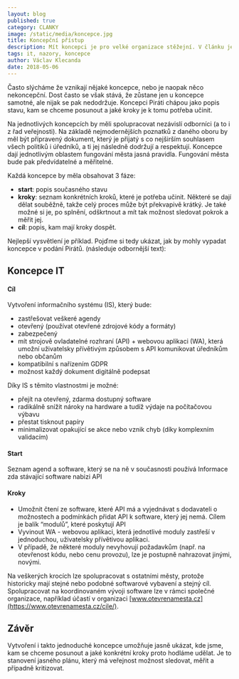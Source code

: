 ```yaml
---
layout: blog
published: true
category: CLANKY
image: /static/media/koncepce.jpg
title: Koncepční přístup
description: Mít koncepci je pro velké organizace stěžejní. V článku je popis, co by měla obsahovat. Je uveden příklad koncepce IT.
tags: it, nazory, koncepce
author: Václav Klecanda
date: 2018-05-06
---
```


Často slýcháme že vznikají nějaké koncepce, nebo je naopak něco nekoncepční.
Dost často se však stává, že zůstane jen u koncepce samotné, ale nijak se pak nedodržuje.
Koncepci Piráti chápou jako popis stavu, kam se chceme posunout a jaké kroky je k tomu potřeba učinit.

Na jednotlivých koncepcích by měli spolupracovat nezávislí odborníci (a to i z řad veřejnosti).
Na základě nejmodernějších poznatků z daného oboru by měl být připravený dokument,
který je přijatý s co nejširším souhlasem všech politiků i úředníků,
a ti jej následně dodržují a respektují.
Koncepce dají jednotlivým oblastem fungování města jasná pravidla.
Fungování města bude pak předvídatelné a měřitelné.

Každá koncepce by měla obsahovat 3 fáze:
- __start__: popis současného stavu
- __kroky__: seznam konkrétních kroků, které je potřeba učinit.
Některé se dají dělat souběžně, takže celý proces může být překvapivě krátký.
Je také možné si je, po splnění, odškrtnout a mít tak možnost sledovat pokrok a měřit jej.
- __cíl__: popis, kam mají kroky dospět.

Nejlepší vysvětlení je příklad.
Pojďme si tedy ukázat, jak by mohly vypadat koncepce v podání Pirátů.
(následuje odbornější text):

## Koncepce IT

#### Cíl

Vytvoření informačního systému (IS), který bude:
- zastřešovat veškeré agendy
- otevřený (používat otevřené zdrojové kódy a formáty)
- zabezpečený
- mít strojově ovladatelné rozhraní (API) + webovou aplikaci (WA), která umožní uživatelsky přívětivým způsobem s API komunikovat úředníkům nebo občanům
- kompatibilní s nařízením GDPR
- možnost každý dokument digitálně podepsat

Díky IS s těmito vlastnostmi je možné:
- přejít na otevřený, zdarma dostupný software
- radikálně snížit nároky na hardware a tudíž výdaje na počítačovou výbavu
- přestat tisknout papíry
- minimalizovat opakující se akce nebo vznik chyb (díky komplexním validacím)

#### Start
Seznam agend a software, který se na ně v současnosti používá
Informace zda stávající software nabizi API

#### Kroky
- Umožnit čtení ze software, které API má a vyjednávat s dodavateli o možnostech a podmínkách přidat API k software, který jej nemá. Cílem je balík “modulů”, které poskytují API
- Vyvinout WA - webovou aplikaci, která jednotlivé moduly zastřeší v jednoduchou, uživatelsky přívětivou aplikaci.
- V případě, že některé moduly nevyhovují požadavkům (např. na otevřenost kódu, nebo cenu provozu), lze je postupně nahrazovat jinými, novými.

Na veškerých krocích lze spolupracovat s ostatními městy,
protože historicky mají stejné nebo podobné softwarové vybavení a stejný cíl.
Spolupracovat na koordinovaném vývoji software lze v rámci společné organizace,
například účastí v organizaci [www.otevrenamesta.cz](https://www.otevrenamesta.cz/cile/).

## Závěr
Vytvoření i takto jednoduché koncepce umožňuje jasně ukázat, kde jsme, kam se chceme posunout a jaké konkrétní kroky proto hodláme udělat. 
Je to stanovení jasného plánu, který má veřejnost možnost sledovat, měřit a případně kritizovat.
